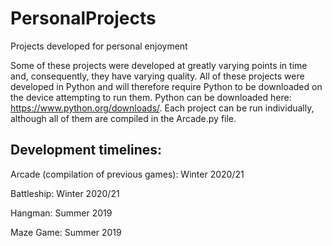 # PersonalProjects
Projects developed for personal enjoyment

Some of these projects were developed at greatly varying points in time and, consequently, they have varying quality. All of these projects were developed in Python and will therefore require Python to be downloaded on the device attempting to run them. Python can be downloaded here: https://www.python.org/downloads/. Each project can be run individually, although all of them are compiled in the Arcade.py file.

Development timelines:
-----------------------------
Arcade (compilation of previous games): Winter 2020/21

Battleship: Winter 2020/21

Hangman: Summer 2019

Maze Game: Summer 2019
